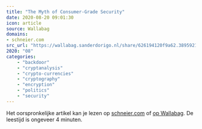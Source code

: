 ```yaml
---
title: "The Myth of Consumer-Grade Security"
date: 2020-08-20 09:01:30
icon: article
source: Wallabag
domains:
- schneier.com
src_url: "https://wallabag.sanderdorigo.nl/share/626194120f9a62.38959212"
2020: "08"
categories:
    - "backdoor"
    - "cryptanalysis"
    - "crypto-currencies"
    - "cryptography"
    - "encryption"
    - "politics"
    - "security"
---
```

Het oorspronkelijke artikel kan je lezen op [schneier.com](https://www.schneier.com/blog/archives/2019/08/the_myth_of_con.html) of [op Wallabag](https://wallabag.sanderdorigo.nl/share/626194120f9a62.38959212). De leestijd is ongeveer 4 minuten.